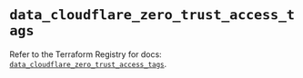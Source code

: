 # `data_cloudflare_zero_trust_access_tags`

Refer to the Terraform Registry for docs: [`data_cloudflare_zero_trust_access_tags`](https://registry.terraform.io/providers/cloudflare/cloudflare/5.10.0/docs/data-sources/zero_trust_access_tags).

